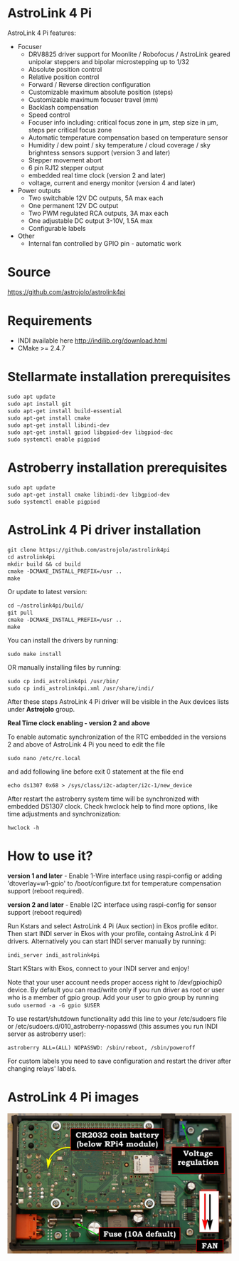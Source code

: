 # AstroLink 4 Pi

AstroLink 4 Pi features:
* Focuser
  - DRV8825 driver support for Moonlite / Robofocus / AstroLink geared unipolar steppers and bipolar microstepping up to 1/32
  - Absolute position control
  - Relative position control
  - Forward / Reverse direction configuration
  - Customizable maximum absolute position (steps)
  - Customizable maximum focuser travel (mm)
  - Backlash compensation
  - Speed control
  - Focuser info including: critical focus zone in μm, step size in μm, steps per critical focus zone
  - Automatic temperature compensation based on temperature sensor
  - Humidity / dew point / sky temperature / cloud coverage / sky brighntess sensors support (version 3 and later)
  - Stepper movement abort
  - 6 pin RJ12 stepper output
  - embedded real time clock (version 2 and later)
  - voltage, current and energy monitor (version 4 and later)
* Power outputs
  - Two switchable 12V DC outputs, 5A max each
  - One permanent 12V DC output
  - Two PWM regulated RCA outputs, 3A max each
  - One adjustable DC output 3-10V, 1.5A max
  - Configurable labels
* Other
  - Internal fan controlled by GPIO pin - automatic work

# Source
https://github.com/astrojolo/astrolink4pi

# Requirements
* INDI available here http://indilib.org/download.html
* CMake >= 2.4.7

# Stellarmate installation prerequisites
```
sudo apt update
sudo apt install git
sudo apt-get install build-essential
sudo apt-get install cmake
sudo apt-get install libindi-dev
sudo apt-get install gpiod libgpiod-dev libgpiod-doc
sudo systemctl enable pigpiod
```

# Astroberry installation prerequisites
```
sudo apt update
sudo apt-get install cmake libindi-dev libgpiod-dev
sudo systemctl enable pigpiod
```

# AstroLink 4 Pi driver installation
```
git clone https://github.com/astrojolo/astrolink4pi
cd astrolink4pi
mkdir build && cd build
cmake -DCMAKE_INSTALL_PREFIX=/usr ..
make
```
Or update to latest version:
```
cd ~/astrolink4pi/build/
git pull
cmake -DCMAKE_INSTALL_PREFIX=/usr ..
make
```
You can install the drivers by running:
```
sudo make install
```
OR manually installing files by running:
```
sudo cp indi_astrolink4pi /usr/bin/
sudo cp indi_astrolink4pi.xml /usr/share/indi/
```
After these steps AstroLink 4 Pi driver will be visible in the Aux devices lists under **Astrojolo** group.

**Real Time clock enabling - version 2 and above**

To enable automatic synchronization of the RTC embedded in the versions 2 and above of AstroLink 4 Pi you need to edit the file
```
sudo nano /etc/rc.local
```
and add following line before exit 0 statement at the file end
```
echo ds1307 0x68 > /sys/class/i2c-adapter/i2c-1/new_device
```
After restart the astroberry system time will be synchronized with embedded DS1307 clock.
Check hwclock help to find more options, like time adjustments and synchronization:
```
hwclock -h
```

# How to use it?
**version 1 and later** - Enable 1-Wire interface using raspi-config or adding 'dtoverlay=w1-gpio' to /boot/configure.txt for temperature compensation support (reboot required). 

**version 2 and later** - Enable I2C interface using raspi-config for sensor support (reboot required)

Run Kstars and select AstroLink 4 Pi (Aux section) in Ekos profile editor. Then start INDI server in Ekos with your profile, containg AstroLink 4 Pi drivers. Alternatively you can start INDI server manually by running:
```
indi_server indi_astrolink4pi
```
Start KStars with Ekos, connect to your INDI server and enjoy!

Note that your user account needs proper access right to /dev/gpiochip0 device. By default you can read/write only if you run driver as root or user who is a member of gpio group. Add your user to gpio group by running ```sudo usermod -a -G gpio $USER```

To use restart/shutdown functionality add this line to your /etc/sudoers file or /etc/sudoers.d/010_astroberry-nopasswd (this assumes you run INDI server as astroberry user):
```
astroberry ALL=(ALL) NOPASSWD: /sbin/reboot, /sbin/poweroff
```

For custom labels you need to save configuration and restart the driver after changing relays' labels.

# AstroLink 4 Pi images

![Photo](/images/al4pi-interior-v3.JPG)
